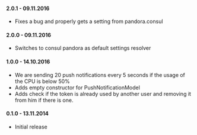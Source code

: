 #### 2.0.1 - 09.11.2016
* Fixes a bug and properly gets a setting from pandora.consul

#### 2.0.0 - 09.11.2016
* Switches to consul pandora as default settings resolver

#### 1.0.0 - 14.10.2016
* We are sending 20 push notifications every 5 seconds if the usage of the CPU is below 50%
* Adds empty constructor for PushNotificationModel
* Adds check if the token is already used by another user and removing it from him if there is one.

#### 0.1.0 - 13.11.2014
* Initial release